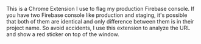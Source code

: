 This is a Chrome Extension I use to flag my production Firebase console. If you have two Firebase console like production and staging, it's possible that both of them are identical and only difference between them is in their project name. So avoid accidents, I use this extension to analyze the URL and show a red sticker on top of the window.
